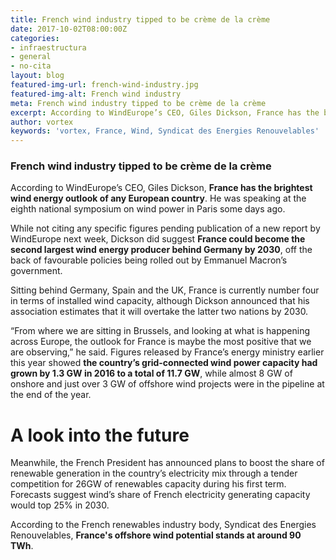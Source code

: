 ```yaml
---
title: French wind industry tipped to be crème de la crème
date: 2017-10-02T08:00:00Z
categories:
- infraestructura
- general
- no-cita
layout: blog
featured-img-url: french-wind-industry.jpg
featured-img-alt: French wind industry
meta: French wind industry tipped to be crème de la crème
excerpt: According to WindEurope’s CEO, Giles Dickson, France has the brightest wind energy outlook of any European country. He was speaking at the eighth national symposium on wind power in Paris some days ago.
author: vortex
keywords: 'vortex, France, Wind, Syndicat des Energies Renouvelables'
---
```


### French wind industry tipped to be crème de la crème

According to WindEurope’s CEO, Giles Dickson, **France has the brightest wind energy outlook of any European country**. He was speaking at the eighth national symposium on wind power in Paris some days ago.

While not citing any specific figures pending publication of a new report by WindEurope next week, Dickson did suggest **France could become the second largest wind energy producer behind Germany by 2030**, off the back of favourable policies being rolled out by Emmanuel Macron’s government.

Sitting behind Germany, Spain and the UK, France is currently number four in terms of installed wind capacity, although Dickson announced that his association estimates that it will overtake the latter two nations by 2030.

“From where we are sitting in Brussels, and looking at what is happening across Europe, the outlook for France is maybe the most positive that we are observing,” he said. Figures released by France’s energy ministry earlier this year showed **the country’s grid-connected wind power capacity had grown by 1.3 GW in 2016 to a total of 11.7 GW**, while almost 8 GW of onshore and just over 3 GW of offshore wind projects were in the pipeline at the end of the year.

# A look into the future

Meanwhile, the French President has announced plans to boost the share of renewable generation in the country’s electricity mix through a tender competition for 26GW of renewables capacity during his first term. Forecasts suggest wind’s share of French electricity generating capacity would top 25% in 2030.

According to the French renewables industry body, Syndicat des Energies Renouvelables, **France's offshore wind potential stands at around 90 TWh**.
